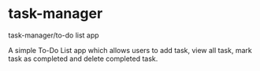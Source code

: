 # task-manager
 task-manager/to-do list app


A simple To-Do List app which allows users to add task, view all task, mark task as completed and delete completed task.